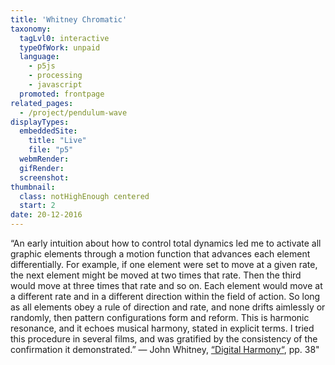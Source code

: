 ```yaml
---
title: 'Whitney Chromatic'
taxonomy:
  tagLvl0: interactive
  typeOfWork: unpaid
  language:
    - p5js
    - processing
    - javascript
  promoted: frontpage
related_pages:
  - /project/pendulum-wave
displayTypes:
  embeddedSite:
    title: "Live"
    file: "p5"
  webmRender:
  gifRender:
  screenshot:
thumbnail:
  class: notHighEnough centered
  start: 2
date: 20-12-2016
---
```

“An early intuition about how to control total dynamics led me to activate all graphic elements through a motion function that advances each element differentially. For example, if one element were set to move at a given rate, the next element might be moved at two times that rate. Then the third would move at three times that rate and so on. Each element would move at a different rate and in a different direction within the field of action. So long as all elements obey a rule of direction and rate, and none drifts aimlessly or randomly, then pattern configurations form and reform. This is harmonic resonance, and it echoes musical harmony, stated in explicit terms. I tried this procedure in several films, and was gratified by the consistency of the confirmation it demonstrated.”
 — John Whitney, [“Digital Harmony“](https://www.amazon.com/Digital-Harmony-Complementarity-Music-Visual/dp/007070015X/), pp. 38"